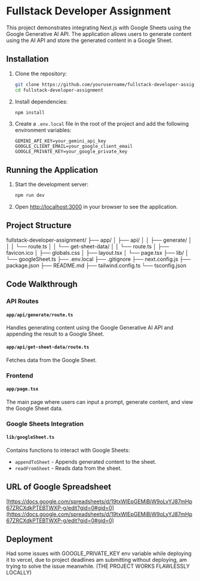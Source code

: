 # Fullstack Developer Assignment

This project demonstrates integrating Next.js with Google Sheets using the Google Generative AI API. The application allows users to generate content using the AI API and store the generated content in a Google Sheet.

## Installation

1. Clone the repository:
    ```bash
    git clone https://github.com/yourusername/fullstack-developer-assignment.git
    cd fullstack-developer-assignment
    ```

2. Install dependencies:
    ```bash
    npm install
    ```

3. Create a `.env.local` file in the root of the project and add the following environment variables:
    ```env
    GEMINI_API_KEY=your_gemini_api_key
    GOOGLE_CLIENT_EMAIL=your_google_client_email
    GOOGLE_PRIVATE_KEY=your_google_private_key
    ```

## Running the Application

1. Start the development server:
    ```bash
    npm run dev
    ```

2. Open [http://localhost:3000](http://localhost:3000) in your browser to see the application.

## Project Structure

fullstack-developer-assignment/
├── app/
│ ├── api/
│ │ ├── generate/
│ │ │ └── route.ts
│ │ └── get-sheet-data/
│ │ └── route.ts
│ ├── favicon.ico
│ ├── globals.css
│ ├── layout.tsx
│ └── page.tsx
├── lib/
│ └── googleSheet.ts
├── .env.local
├── .gitignore
├── next.config.js
├── package.json
├── README.md
├── tailwind.config.ts
└── tsconfig.json


## Code Walkthrough

### API Routes

#### `app/api/generate/route.ts`

Handles generating content using the Google Generative AI API and appending the result to a Google Sheet.

#### `app/api/get-sheet-data/route.ts`

Fetches data from the Google Sheet.

### Frontend

#### `app/page.tsx`

The main page where users can input a prompt, generate content, and view the Google Sheet data.

### Google Sheets Integration

#### `lib/googleSheet.ts`

Contains functions to interact with Google Sheets:
- `appendToSheet` - Appends generated content to the sheet.
- `readFromSheet` - Reads data from the sheet.

## URL of Google Spreadsheet

[https://docs.google.com/spreadsheets/d/19txWlEpGEMiBjW9oLyYJ87mHp67ZRCXdkPTEBTWXP-g/edit?gid=0#gid=0](https://docs.google.com/spreadsheets/d/19txWlEpGEMiBjW9oLyYJ87mHp67ZRCXdkPTEBTWXP-g/edit?gid=0#gid=0)

## Deployment

Had some issues with GOOGLE_PRIVATE_KEY env variable while deploying it to vercel, due to project deadlines am submitting without deploying, am trying to solve the issue meanwhile. (THE PROJECT WORKS FLAWLESSLY LOCALLY)